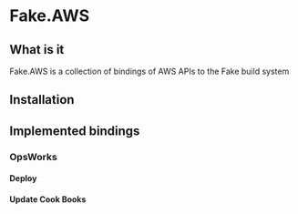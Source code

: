 # Fake.AWS

## What is it

Fake.AWS is a collection of bindings of AWS APIs to the Fake build system

## Installation

## Implemented bindings

### OpsWorks

#### Deploy

#### Update Cook Books
